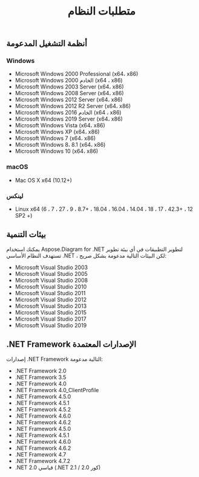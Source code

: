 ﻿---
title: متطلبات النظام
type: docs
weight: 30
url: /ar/net/system-requirements/
description: يسرد هذا القسم أنظمة التشغيل المدعومة التي يحتاجها المطور للعمل بنجاح مع Aspose.Diagram for .NET.
---
## **أنظمة التشغيل المدعومة**
### **Windows**
- Microsoft Windows 2000 Professional (x64، x86)
- Microsoft Windows 2000 الخادم (x64 ، x86)
- Microsoft Windows 2003 Server (x64، x86)
- Microsoft Windows 2008 Server (x64، x86)
- Microsoft Windows 2012 Server (x64، x86)
- Microsoft Windows 2012 R2 Server (x64، x86)
- Microsoft Windows 2016 الخادم (x64 ، x86)
- Microsoft Windows 2019 Server (x64، x86)
- Microsoft Windows Vista (x64، x86)
- Microsoft Windows XP (x64، x86)
- Microsoft Windows 7 (x64، x86)
- Microsoft Windows 8، 8.1 (x64، x86)
- Microsoft Windows 10 (x64، x86)
### **macOS**
- Mac OS X x64 (10.12+)
### **لينكس**
- Linux x64 (6 ، 7 ، 27 ، 9 ، 8.7+ ، 18.04 ، 16.04 ، 14.04 ، 18 ، 17 ، 42.3+ ، 12 SP2 +)
## **بيئات التنمية**
يمكنك استخدام Aspose.Diagram for .NET لتطوير التطبيقات في أي بيئة تطوير تستهدف النظام الأساسي .NET ، لكن البيئات التالية مدعومة بشكل صريح:

- Microsoft Visual Studio 2003
- Microsoft Visual Studio 2005
- Microsoft Visual Studio 2008
- Microsoft Visual Studio 2010
- Microsoft Visual Studio 2011
- Microsoft Visual Studio 2012
- Microsoft Visual Studio 2013
- Microsoft Visual Studio 2015
- Microsoft Visual Studio 2017
- Microsoft Visual Studio 2019
## **.NET Framework الإصدارات المعتمدة**
إصدارات .NET Framework التالية مدعومة:

- .NET Framework 2.0
- .NET Framework 3.5
- .NET Framework 4.0
- .NET Framework 4.0_ClientProfile
- .NET Framework 4.5.0
- .NET Framework 4.5.1
- .NET Framework 4.5.2
- .NET Framework 4.6.0
- .NET Framework 4.6.2
- .NET Framework 4.5.0
- .NET Framework 4.5.1
- .NET Framework 4.6.0
- .NET Framework 4.6.2
- .NET Framework 4.7
- .NET Framework 4.7.2
- .NET قياسي 2.0 (.NET كور 2.0 / 2.1)
